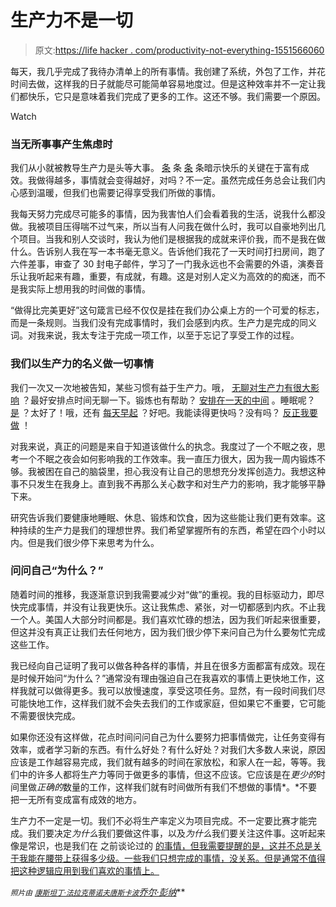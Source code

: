 # 生产力不是一切

> 原文:[https://life hacker . com/productivity-not-everything-1551566060](https://lifehacker.com/productivity-isnt-everything-1551566060)

每天，我几乎完成了我待办清单上的所有事情。我创建了系统，外包了工作，并花时间去做，这样我的日子就能尽可能简单容易地度过。但是这种效率并不一定让我们都快乐，它只是意味着我们完成了更多的工作。这还不够。我们需要一个原因。

Watch

### 当无所事事产生焦虑时

我们从小就被教导生产力是头等大事。 [条](https://lifehacker.com/5-things-successful-people-do-before-8-am-1474846488) 条 [条](http://lifehacker.com/how-to-stay-productive-after-work-5921271) 条暗示快乐的关键在于富有成效。我做得越多，事情就会变得越好，对吗？不一定。虽然完成任务总会让我们内心感到温暖，但我们也需要记得享受我们所做的事情。

我每天努力完成尽可能多的事情，因为我害怕人们会看着我的生活，说我什么都没做。我被项目压得喘不过气来，所以当有人问我在做什么时，我可以自豪地列出几个项目。当我和别人交谈时，我认为他们是根据我的成就来评价我，而不是我在做什么。告诉别人我在写一本书毫无意义。告诉他们我花了一天时间打扫房间，跑了六件差事，审查了 30 封电子邮件，学习了一门我永远也不会需要的外语，演奏音乐让我听起来有趣，重要，有成就，有趣。这是对别人定义为高效的的痴迷，而不是我实际上想用我的时间做的事情。

“做得比完美更好”这句箴言已经不仅仅是挂在我们办公桌上方的一个可爱的标志，而是一条规则。当我们没有完成事情时，我们会感到内疚。生产力是完成的同义词。对我来说，我太专注于完成一项工作，以至于忘记了享受工作的过程。

### 我们以生产力的名义做一切事情

我们一次又一次地被告知，某些习惯有益于生产力。哦， [无聊对生产力有很大影响](https://lifehacker.com/why-you-need-boredom-distraction-and-procrastination-5927330) ？最好安排点时间无聊一下。锻炼也有帮助？ [安排在一天的中间](http://lifehacker.com/try-exercising-during-the-middle-of-the-day-for-an-ener-5885948) 。睡眠呢？ [是](http://lifehacker.com/how-much-sleep-do-you-really-need-to-work-productively-5933568) ？太好了！哦，还有 [每天早起](http://lifehacker.com/be-more-productive-by-waking-up-early-5691969) ？好吧。我能读得更快吗？没有吗？ [反正我要做](http://lifehacker.com/the-truth-about-speed-reading-1542508398) ！

对我来说，真正的问题是来自于知道该做什么的执念。我度过了一个不眠之夜，思考一个不眠之夜会如何影响我的工作效率。我一直压力很大，因为我一周内锻炼不够。我被困在自己的脑袋里，担心我没有让自己的思想充分发挥创造力。我想这种事不只发生在我身上。直到我不再那么关心数字和对生产力的影响，我才能够平静下来。

研究告诉我们要健康地睡眠、休息、锻炼和饮食，因为这些能让我们更有效率。这种持续的生产力是我们的理想世界。我们希望掌握所有的东西，希望在四个小时以内。但是我们很少停下来思考为什么。

### 问问自己“为什么？”

随着时间的推移，我逐渐意识到我需要减少对“做”的重视。我的目标驱动力，即尽快完成事情，并没有让我更快乐。这让我焦虑、紧张，对一切都感到内疚。不止我一个人。美国人大部分时间都是。我们喜欢忙碌的想法，因为我们听起来很重要，但这并没有真正让我们去任何地方，因为我们很少停下来问自己为什么要匆忙完成这些工作。

我已经向自己证明了我可以做各种各样的事情，并且在很多方面都富有成效。现在是时候开始问“为什么？”通常没有理由强迫自己在我喜欢的事情上更快地工作，这样我就可以做得更多。我可以放慢速度，享受这项任务。显然，有一段时间我们尽可能快地工作，这样我们就不会失去我们的工作或家庭，但如果它不重要，它可能不需要很快完成。

如果你还没有这样做，花点时间问问自己为什么要努力把事情做完，让任务变得有效率，或者学习新的东西。有什么好处？有什么好处？对我们大多数人来说，原因应该是工作越容易完成，我们就有越多的时间在家放松，和家人在一起，等等。我们中的许多人都将生产力等同于做更多的事情，但这不应该。它应该是在*更少的*时间里做*正确的*数量的工作，这样我们就有时间做所有我们不想做的事情*。*不要把一无所有变成富有成效的地方。

生产力不一定是一切。我们不必将生产率定义为项目完成。不一定要比赛才能完成。我们要决定*为什么*我们要做这件事，以及*为什么*我们要关注这件事。这听起来像是常识，也是我们在 之前谈论过的 [的事情，但我需要提醒的是，这并不总是关于我能在腰带上获得多少级。一些我们只想完成的事情，没关系。但是通常不值得把这种逻辑应用到我们喜欢的事情上。](https://lifehacker.com/confessions-of-a-recovering-lifehacker-5912815)

<small>*照片由*</small> [<small>*康斯坦丁·法拉克蒂诺夫*</small>](http://www.shutterstock.com/pic-135091424/stock-photo-open-steel-trash-can-isolated-on-white.html?src=mOpkQXr24C9Xqma38RnFKA-1-6)<small></small>*[<small>*唐斯卡波*</small>](http://www.shutterstock.com/pic-139374200/stock-photo-production-conceptual-meter-indicate-maximum-isolated-on-white-background.html?src=pmGii5-ZEa3gjCXcj5A4Dw-1-18)<small></small>*[*乔尔·彭纳*](http://www.flickr.com/photos/55915190@N00/76976308/in/photolist-7NwnJ-9kbA7-sexL7-ueR9s-yo1jF-NPmec-PC68o-PCGaV-24LYYq-2KMeqn-2RHeE1-2WbpwD-2WbqdB-2WfR2y-3539Up-357GTU-357HeL-3qy76d-4rLcso-4zKzGk-4PxYBr-4TV6RD-4WTp43-59eYb1-5bstM7-5iZ9R9-5xQkex-6mwVC2-6oEPZf-6vq7pV-6xGmp7-6AyRxh-6JyM6N-73q5oC-7d2iEk-7gG36D-7jKChC-7ubWrT-9Qp7B7-auQjsf-auQjsU-auQjtm-h4m5mH-dVVH1b-9qRvJo-91Yfz3-e3wYQT-aww3am-cEMsTW-aN8ZSX-7MGBzt)<small></small>**